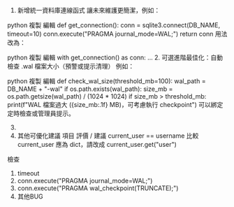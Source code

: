 1.  新增統一資料庫連線函式
讓未來維護更簡潔，例如：

python
複製
編輯
def get_connection():
    conn = sqlite3.connect(DB_NAME, timeout=10)
    conn.execute("PRAGMA journal_mode=WAL;")
    return conn
用法改為：

python
複製
編輯
with get_connection() as conn:
    ...
2.  可選進階最佳化：自動檢查 .wal 檔案大小（預警或提示清理）
例如：

python
複製
編輯
def check_wal_size(threshold_mb=100):
    wal_path = DB_NAME + "-wal"
    if os.path.exists(wal_path):
        size_mb = os.path.getsize(wal_path) / (1024 * 1024)
        if size_mb > threshold_mb:
            print(f"WAL 檔案過大 ({size_mb:.1f} MB)，可考慮執行 checkpoint")
可以綁定定時檢查或管理員提示。

3.
4. 其他可優化建議
項目	評價 / 建議
current_user == username 比較 current_user 應為 dict，請改成 current_user.get("user")

檢查
1. timeout
2. conn.execute("PRAGMA journal_mode=WAL;")
3. conn.execute("PRAGMA wal_checkpoint(TRUNCATE);")
4. 其他BUG
